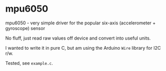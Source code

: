 # mpu6050
mpu6050 - very simple driver for the popular six-axis (accelerometer + gyroscope) sensor

No fluff, just read raw values off device and convert into useful units.

I wanted to write it in pure C, but am using the Arduino `Wire` library for I2C r/w.

Tested, see `example.c`.